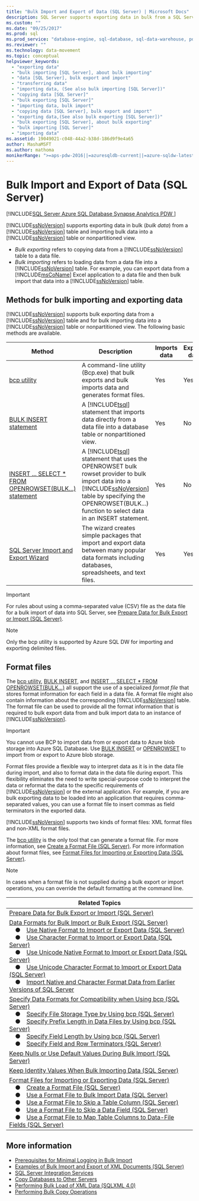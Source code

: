 ```yaml
---
title: "Bulk Import and Export of Data (SQL Server) | Microsoft Docs"
description: SQL Server supports exporting data in bulk from a SQL Server table and importing bulk data into a SQL Server table or nonpartitioned view.
ms.custom: ""
ms.date: "09/25/2017"
ms.prod: sql
ms.prod_service: "database-engine, sql-database, sql-data-warehouse, pdw"
ms.reviewer: ""
ms.technology: data-movement
ms.topic: conceptual
helpviewer_keywords: 
  - "exporting data"
  - "bulk importing [SQL Server], about bulk importing"
  - "data [SQL Server], bulk export and import"
  - "transferring data"
  - "importing data, (See also bulk importing [SQL Server])"
  - "copying data [SQL Server]"
  - "bulk exporting [SQL Server]"
  - "importing data, bulk import"
  - "copying data [SQL Server], bulk export and import"
  - "exporting data,(See also bulk exporting [SQL Server])"
  - "bulk exporting [SQL Server], about bulk exporting"
  - "bulk importing [SQL Server]"
  - "importing data"
ms.assetid: 19049021-c048-44a2-b38d-186d9f9e4a65
author: MashaMSFT
ms.author: mathoma
monikerRange: ">=aps-pdw-2016||=azuresqldb-current||=azure-sqldw-latest||>=sql-server-2016||=sqlallproducts-allversions||>=sql-server-linux-2017||=azuresqldb-mi-current"
---
```

# Bulk Import and Export of Data (SQL Server)

[!INCLUDE[SQL Server Azure SQL Database Synapse Analytics PDW ](../../includes/applies-to-version/sql-asdb-asdbmi-asa-pdw.md)]

[!INCLUDE[ssNoVersion](../../includes/ssnoversion-md.md)] supports exporting data in bulk (*bulk data*) from a [!INCLUDE[ssNoVersion](../../includes/ssnoversion-md.md)] table and importing bulk data into a [!INCLUDE[ssNoVersion](../../includes/ssnoversion-md.md)] table or nonpartitioned view.

- *Bulk exporting* refers to copying data from a [!INCLUDE[ssNoVersion](../../includes/ssnoversion-md.md)] table to a data file.
- *Bulk importing* refers to loading data from a data file into a [!INCLUDE[ssNoVersion](../../includes/ssnoversion-md.md)] table. For example, you can export data from a [!INCLUDE[msCoName](../../includes/msconame-md.md)] Excel application to a data file and then bulk import that data into a [!INCLUDE[ssNoVersion](../../includes/ssnoversion-md.md)] table.

## <a name="MethodsForBuliIE"></a> Methods for bulk importing and exporting data

 [!INCLUDE[ssNoVersion](../../includes/ssnoversion-md.md)] supports bulk exporting data from a [!INCLUDE[ssNoVersion](../../includes/ssnoversion-md.md)] table and for bulk importing data into a [!INCLUDE[ssNoVersion](../../includes/ssnoversion-md.md)] table or nonpartitioned view. The following basic methods are available.

|Method|Description|Imports data|Exports data|
|------------|-----------------|------------------|------------------|
|[bcp utility](../../relational-databases/import-export/import-and-export-bulk-data-by-using-the-bcp-utility-sql-server.md)|A command-line utility (Bcp.exe) that bulk exports and bulk imports data and generates format files.|Yes|Yes|
|[BULK INSERT statement](../../relational-databases/import-export/import-bulk-data-by-using-bulk-insert-or-openrowset-bulk-sql-server.md)|A [!INCLUDE[tsql](../../includes/tsql-md.md)] statement that imports data directly from a data file into a database table or nonpartitioned view.|Yes|No|
|[INSERT ... SELECT * FROM OPENROWSET(BULK...) statement](../../relational-databases/import-export/import-bulk-data-by-using-bulk-insert-or-openrowset-bulk-sql-server.md)|A [!INCLUDE[tsql](../../includes/tsql-md.md)] statement that uses the OPENROWSET bulk rowset provider to bulk import data into a [!INCLUDE[ssNoVersion](../../includes/ssnoversion-md.md)] table by specifying the OPENROWSET(BULK...) function to select data in an INSERT statement.|Yes|No|
|[SQL Server Import and Export Wizard](../../integration-services/import-export-data/import-and-export-data-with-the-sql-server-import-and-export-wizard.md)|The wizard creates simple packages that import and export data between many popular data formats including databases, spreadsheets, and text files.|Yes|Yes|

> [!IMPORTANT]
> For rules about using a comma-separated value (CSV) file as the data file for a bulk import of data into SQL Server, see [Prepare Data for Bulk Export or Import (SQL Server)](../../relational-databases/import-export/prepare-data-for-bulk-export-or-import-sql-server.md).

> [!NOTE]
> Only the bcp utility is supported by Azure SQL DW for importing and exporting delimited files.

## <a name="FFs"></a> Format files

The [bcp utility](../../tools/bcp-utility.md), [BULK INSERT](../../t-sql/statements/bulk-insert-transact-sql.md), and [INSERT ... SELECT * FROM OPENROWSET(BULK...)](../../t-sql/functions/openrowset-transact-sql.md) all support the use of a specialized *format file* that stores format information for each field in a data file. A format file might also contain information about the corresponding [!INCLUDE[ssNoVersion](../../includes/ssnoversion-md.md)] table. The format file can be used to provide all the format information that is required to bulk export data from and bulk import data to an instance of [!INCLUDE[ssNoVersion](../../includes/ssnoversion-md.md)].

> [!IMPORTANT]
> You cannot use BCP to import data from or export data to Azure blob storage into Azure SQL Database. Use [BULK INSERT](../../t-sql/statements/bulk-insert-transact-sql.md) or [OPENROWSET](../../t-sql/functions/openrowset-transact-sql.md) to import from or export to Azure blob storage.

Format files provide a flexible way to interpret data as it is in the data file during import, and also to format data in the data file during export. This flexibility eliminates the need to write special-purpose code to interpret the data or reformat the data to the specific requirements of [!INCLUDE[ssNoVersion](../../includes/ssnoversion-md.md)] or the external application. For example, if you are bulk exporting data to be loaded into an application that requires comma-separated values, you can use a format file to insert commas as field terminators in the exported data.

[!INCLUDE[ssNoVersion](../../includes/ssnoversion-md.md)] supports two kinds of format files: XML format files and non-XML format files.

The [bcp utility](../../tools/bcp-utility.md) is the only tool that can generate a format file. For more information, see [Create a Format File &#40;SQL Server&#41;](../../relational-databases/import-export/create-a-format-file-sql-server.md). For more information about format files, see [Format Files for Importing or Exporting Data &#40;SQL Server&#41;](../../relational-databases/import-export/format-files-for-importing-or-exporting-data-sql-server.md).

> [!NOTE]
> In cases when a format file is not supplied during a bulk export or import operations, you can override the default formatting at the command line.

|Related Topics|
|---|
|[Prepare Data for Bulk Export or Import (SQL Server)](../../relational-databases/import-export/prepare-data-for-bulk-export-or-import-sql-server.md)|
|[Data Formats for Bulk Import or Bulk Export (SQL Server)](../../relational-databases/import-export/data-formats-for-bulk-import-or-bulk-export-sql-server.md)<br />&emsp;&#9679;&emsp;[Use Native Format to Import or Export Data (SQL Server)](../../relational-databases/import-export/use-native-format-to-import-or-export-data-sql-server.md)<br />&emsp;&#9679;&emsp;[Use Character Format to Import or Export Data (SQL Server)](../../relational-databases/import-export/use-character-format-to-import-or-export-data-sql-server.md)<br />&emsp;&#9679;&emsp;[Use Unicode Native Format to Import or Export Data (SQL Server)](../../relational-databases/import-export/use-unicode-native-format-to-import-or-export-data-sql-server.md)<br />&emsp;&#9679;&emsp;[Use Unicode Character Format to Import or Export Data (SQL Server)](../../relational-databases/import-export/use-unicode-character-format-to-import-or-export-data-sql-server.md)<br />&emsp;&#9679;&emsp;[Import Native and Character Format Data from Earlier Versions of SQL Server](../../relational-databases/import-export/import-native-and-character-format-data-from-earlier-versions-of-sql-server.md)|
|[Specify Data Formats for Compatibility when Using bcp (SQL Server)](../../relational-databases/import-export/specify-data-formats-for-compatibility-when-using-bcp-sql-server.md)<br />&emsp;&#9679;&emsp;[Specify File Storage Type by Using bcp (SQL Server)](../../relational-databases/import-export/specify-file-storage-type-by-using-bcp-sql-server.md)<br />&emsp;&#9679;&emsp;[Specify Prefix Length in Data Files by Using bcp (SQL Server)](../../relational-databases/import-export/specify-prefix-length-in-data-files-by-using-bcp-sql-server.md)<br />&emsp;&#9679;&emsp;[Specify Field Length by Using bcp (SQL Server)](../../relational-databases/import-export/specify-field-length-by-using-bcp-sql-server.md)<br />&emsp;&#9679;&emsp;[Specify Field and Row Terminators (SQL Server)](../../relational-databases/import-export/specify-field-and-row-terminators-sql-server.md)|
|[Keep Nulls or Use Default Values During Bulk Import (SQL Server)](../../relational-databases/import-export/keep-nulls-or-use-default-values-during-bulk-import-sql-server.md)|
|[Keep Identity Values When Bulk Importing Data (SQL Server)](../../relational-databases/import-export/keep-identity-values-when-bulk-importing-data-sql-server.md)|
|[Format Files for Importing or Exporting Data (SQL Server)](../../relational-databases/import-export/format-files-for-importing-or-exporting-data-sql-server.md)<br />&emsp;&#9679;&emsp;[Create a Format File (SQL Server)](../../relational-databases/import-export/create-a-format-file-sql-server.md)<br />&emsp;&#9679;&emsp;[Use a Format File to Bulk Import Data (SQL Server)](../../relational-databases/import-export/use-a-format-file-to-bulk-import-data-sql-server.md)<br />&emsp;&#9679;&emsp;[Use a Format File to Skip a Table Column (SQL Server)](../../relational-databases/import-export/use-a-format-file-to-skip-a-table-column-sql-server.md)<br />&emsp;&#9679;&emsp;[Use a Format File to Skip a Data Field (SQL Server)](../../relational-databases/import-export/use-a-format-file-to-skip-a-data-field-sql-server.md)<br />&emsp;&#9679;&emsp;[Use a Format File to Map Table Columns to Data-File Fields (SQL Server)](../../relational-databases/import-export/use-a-format-file-to-map-table-columns-to-data-file-fields-sql-server.md)|

## More information

- [Prerequisites for Minimal Logging in Bulk Import](../../relational-databases/import-export/prerequisites-for-minimal-logging-in-bulk-import.md)
- [Examples of Bulk Import and Export of XML Documents &#40;SQL Server&#41;](../../relational-databases/import-export/examples-of-bulk-import-and-export-of-xml-documents-sql-server.md)
- [SQL Server Integration Services](../../integration-services/sql-server-integration-services.md)
- [Copy Databases to Other Servers](../../relational-databases/databases/copy-databases-to-other-servers.md)
- [Performing Bulk Load of XML Data &#40;SQLXML 4.0&#41;](../../relational-databases/sqlxml-annotated-xsd-schemas-xpath-queries/bulk-load-xml/performing-bulk-load-of-xml-data-sqlxml-4-0.md)
- [Performing Bulk Copy Operations](../../relational-databases/native-client/features/performing-bulk-copy-operations.md)
